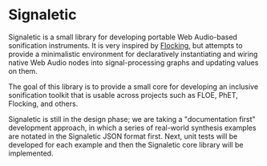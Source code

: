 # Signaletic

Signaletic is a small library for developing portable Web Audio-based sonification instruments. It is very inspired by [Flocking](http://flockingjs.org), but attempts to provide a minimalistic environment for declaratively instantiating and wiring native Web Audio nodes into signal-processing graphs and updating values on them.

The goal of this library is to provide a small core for developing an inclusive sonification toolkit that is usable across projects such as FLOE, PhET, Flocking, and others.

Signaletic is still in the design phase; we are taking a "documentation first" development approach, in which a series of real-world synthesis examples are notated in the Signaletic JSON format first. Next, unit tests will be developed for each example and then the Signaletic core library will be implemented.
